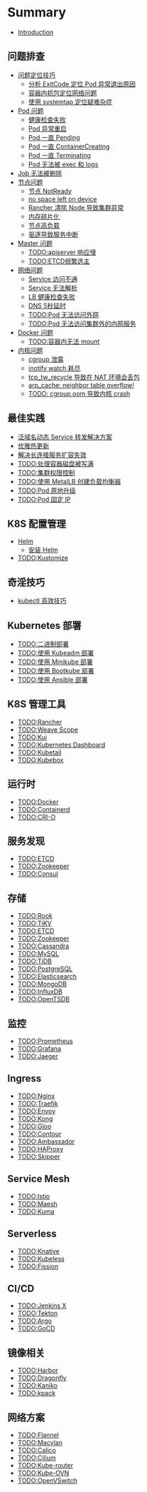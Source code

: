 # Summary

- [Introduction](README.md)

## 问题排查

- [问题定位技巧](troubleshooting/debug-skill/README.md)
  - [分析 ExitCode 定位 Pod 异常退出原因](troubleshooting/debug-skill/analysis-exitcode.md)
  - [容器内抓包定位网络问题](troubleshooting/debug-skill/capture-packets-in-container.md)
  - [使用 systemtap 定位疑难杂症](troubleshooting/debug-skill/use-systemtap-to-locate-problems.md)
- [Pod 问题]()
  - [健康检查失败](troubleshooting/pod/healthcheck-failed.md)
  - [Pod 异常重启](troubleshooting/pod/pod-restart.md)
  - [Pod 一直 Pending](troubleshooting/pod/pod-pending-forever.md)
  - [Pod 一直 ContainerCreating](troubleshooting/pod/pod-containercreating-forever.md)
  - [Pod 一直 Terminating](troubleshooting/pod/pod-terminating-forever.md)
  - [Pod 无法被 exec 和 logs](troubleshooting/pod/pod-cannot-exec-or-logs.md)
- [Job 无法被删除](troubleshooting/cannot-delete-job.md)
- [节点问题]()
  - [节点 NotReady](troubleshooting/node/node-notready.md)
  - [no space left on device](troubleshooting/node/no-space-left-on-device.md)
  - [Rancher 清除 Node 导致集群异常](troubleshooting/node/rancher-remove-node-cause-cluster-abnormal.md)
  - [内存碎片化](troubleshooting/node/memory-fragmentation.md)
  - [节点高负载](troubleshooting/node/high-load-on-node.md)
  - [驱逐导致服务中断](troubleshooting/node/eviction-leads-to-service-disruption.md)
- [Master 问题]()
  - [TODO:apiserver 响应慢]()
  - [TODO:ETCD频繁选主]()
- [网络问题]()
  - [Service 访问不通](troubleshooting/network/service-unreachable.md)
  - [Service 无法解析](troubleshooting/network/service-cannot-resolve.md)
  - [LB 健康检查失败](troubleshooting/network/lb-healthcheck-failed.md)
  - [DNS 5秒延时](troubleshooting/network/dns-lookup-5s-delay.md)
  - [TODO:Pod 无法访问外网]()
  - [TODO:Pod 无法访问集群外的内网服务]()
- [Docker 问题]()
  - [TODO:容器内无法 mount]()
- [内核问题]()
  - [cgroup 泄露](troubleshooting/kernel/cgroup-leaking.md)
  - [inotify watch 耗尽](troubleshooting/kernel/runnig-out-of-inotify-watches.md)
  - [tcp_tw_recycle 导致在 NAT 环境会丢包](troubleshooting/kernel/lost-packets-in-nat-environment-once-enable-tcp_tw_recycle.md)
  - [arp_cache: neighbor table overflow!](troubleshooting/kernel/arp_cache-neighbor-table-overflow.md)
  - [TODO: cgroup oom 导致内核 crash]()

## 最佳实践

- [泛域名动态 Service 转发解决方案](solution/wildcard-domain-forward.md)
- [优雅热更新](solution/kubernetes-grace-update.md)
- [解决长连接服务扩容失效](solution/scale-keepalive-service.md)
- [TODO:处理容器磁盘被写满](solution/handle-disk-full.md)
- [TODO:集群权限控制]()
- [TODO:使用 MetalLB 创建负载均衡器]()
- [TODO:Pod 原地升级]()
- [TODO:Pod 固定 IP]()

## K8S 配置管理

- [Helm]()
  - [安装 Helm](configuration-management/helm/install-helm.md)
- [TODO:Kustomize]()

## 奇淫技巧

- [kubectl 高效技巧](trick/efficient-kubectl.md)

## Kubernetes 部署

- [TODO:二进制部署]()
- [TODO:使用 Kubeadm 部署]()
- [TODO:使用 Minikube 部署]()
- [TODO:使用 Bootkube 部署]()
- [TODO:使用 Ansible 部署]()

## K8S 管理工具

- [TODO:Rancher]()
- [TODO:Weave Scope]()
- [TODO:Kui]()
- [TODO:Kubernetes Dashboard]()
- [TODO:Kubetail]()
- [TODO:Kubebox]()

## 运行时

- [TODO:Docker]()
- [TODO:Containerd]()
- [TODO:CRI-O]()

## 服务发现

- [TODO:ETCD]()
- [TODO:Zookeeper]()
- [TODO:Consul]()

## 存储

- [TODO:Rook]()
- [TODO:TiKV]()
- [TODO:ETCD]()
- [TODO:Zookeeper]()
- [TODO:Cassandra]()
- [TODO:MySQL]()
- [TODO:TiDB]()
- [TODO:PostgreSQL]()
- [TODO:Elasticsearch]()
- [TODO:MongoDB]()
- [TODO:InfluxDB]()
- [TODO:OpenTSDB]()

## 监控

- [TODO:Prometheus]()
- [TODO:Grafana]()
- [TODO:Jaeger]()

## Ingress

- [TODO:Nginx]()
- [TODO:Traefik]()
- [TODO:Envoy]()
- [TODO:Kong]()
- [TODO:Gloo]()
- [TODO:Contour]()
- [TODO:Ambassador]()
- [TODO:HAProxy]()
- [TODO:Skipper]()

## Service Mesh

- [TODO:Istio]()
- [TODO:Maesh]()
- [TODO:Kuma]()

## Serverless

- [TODO:Knative]()
- [TODO:Kubeless]()
- [TODO:Fission]()

## CI/CD

- [TODO:Jenkins X]()
- [TODO:Tekton]()
- [TODO:Argo]()
- [TODO:GoCD]()

## 镜像相关

- [TODO:Harbor]()
- [TODO:Dragonfly]()
- [TODO:Kaniko]()
- [TODO:kpack]()

## 网络方案

- [TODO:Flannel]()
- [TODO:Macvlan]()
- [TODO:Calico]()
- [TODO:Cilium]()
- [TODO:Kube-router]()
- [TODO:Kube-OVN]()
- [TODO:OpenVSwitch]()